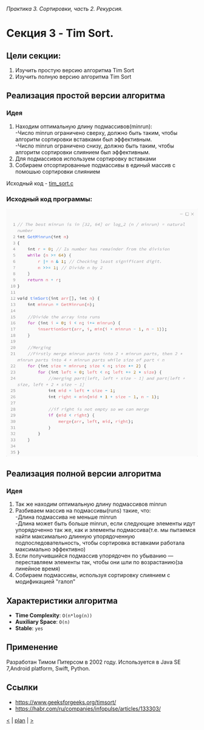 ﻿_Практика 3. Сортировки, часть 2. Рекурсия._

# Cекция 3 - Tim Sort.

## Цели секции:

1. Изучить простую версию алгоритма Tim Sort
2. Изучить полную версию алгоритма Tim Sort

## Реализация простой версии алгоритма
### Идея
1. Находим оптимальную длину подмассивов(minrun):\
-Число minrun ограничено сверху, должно быть таким, чтобы алгоритм сортировки вставками был эффективным.\
-Число minrun ограничено снизу, должно быть таким, чтобы алгоритм сортировки слиянием был эффективным.
2. Для подмассивов используем сортировку вставками
3. Собираем отсортированные подмассивы в единый массив с помошью сортировки слиянием

Исходный код - [tim_sort.c](../src/tim_sort.c)

### Исходный код программы:

![](images/timsort_code.png)


## Реализация полной версии алгоритма
### Идея
1. Так же находим оптимальную длину подмассивов minrun
2. Разбиваем массив на подмассивы(runs) такие, что:\
-Длина подмассива не меньше minrun\
-Длина может быть больше minrun, если следующие элементы идут упорядоченно так же, как и элементы подмассива(т.е. мы пытаемся найти максимально длинную упорядоченную подпоследовательность, чтобы сортировка вставками работала максимально эффективно)
3. Если получившийся подмассив упорядочен по убыванию — переставляем элементы так, чтобы они шли по возрастанию(за линейное время)
4. Собираем подмассивы, используя сортировку слиянием с модификацией "галоп"

## Характеристики алгоритма

* **Time Complexity**: `O(n*log(n))`
* **Auxiliary Space**: `O(n)`
* **Stable**: `yes`

## Применение

Разработан Тимом Питерсом в 2002 году. Используется в Java SE 7,Android platform, Swift, Python.

## Ссылки

* https://www.geeksforgeeks.org/timsort/
* https://habr.com/ru/companies/infopulse/articles/133303/

[<](2.md) | [plan](../practice.md) | [>](3.md)

